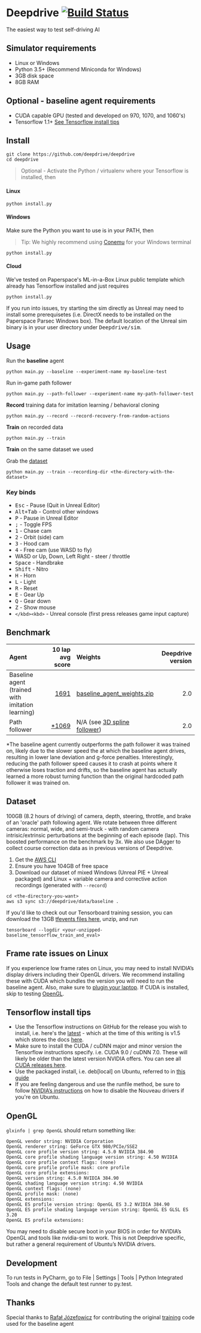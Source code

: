 # Deepdrive [![Build Status](https://travis-ci.com/crizCraig/deepdrive-agents-beta.svg?token=hcA6yn9X8yYZspyyCMpp&branch=master)](https://travis-ci.com/crizCraig/deepdrive-agents-beta)

The easiest way to test self-driving AI

## Simulator requirements

- Linux or Windows
- Python 3.5+ (Recommend Miniconda for Windows)
- 3GB disk space
- 8GB RAM

## Optional - baseline agent requirements

- CUDA capable GPU (tested and developed on 970, 1070, and 1060's)
- Tensorflow 1.1+ [See Tensorflow install tips](#tensorflow-install-tips)

## Install

```
git clone https://github.com/deepdrive/deepdrive
cd deepdrive
```

> Optional - Activate the Python / virtualenv where your Tensorflow is installed, then

#### Linux
```
python install.py
```

#### Windows
Make sure the Python you want to use is in your PATH, then

> Tip: We highly recommend using [Conemu](https://conemu.github.io/) for your Windows terminal

```
python install.py
```

#### Cloud

We've tested on Paperspace's ML-in-a-Box Linux public template which already has Tensorflow installed and just requires

```
python install.py
```

If you run into issues, try starting the sim directly as Unreal may need to install some prerequisetes (i.e. DirectX needs to be installed on the Paperspace Parsec Windows box). The default location of the Unreal sim binary is in your user directory under <kbd>Deepdrive/sim</kbd>.

## Usage

Run the **baseline** agent
```
python main.py --baseline --experiment-name my-baseline-test
```

Run in-game path follower
```
python main.py --path-follower --experiment-name my-path-follower-test
```

**Record** training data for imitation learning / behavioral cloning
```
python main.py --record --record-recovery-from-random-actions
```

**Train** on recorded data
```
python main.py --train
```

**Train** on the same dataset we used 

Grab the [dataset](#dataset)
```
python main.py --train --recording-dir <the-directory-with-the-dataset>
```

### Key binds 

* <kbd>Esc</kbd> - Pause (Quit in Unreal Editor)
* <kbd>Alt+Tab</kbd> - Control other windows
* <kbd>P</kbd> - Pause in Unreal Editor
* <kbd>;</kbd> - Toggle FPS
* <kbd>1</kbd> - Chase cam
* <kbd>2</kbd> - Orbit (side) cam
* <kbd>3</kbd> - Hood cam
* <kbd>4</kbd> - Free cam (use WASD to fly)
* WASD or Up, Down, Left Right - steer / throttle
* <kbd>Space</kbd> - Handbrake
* <kbd>Shift</kbd> - Nitro
* <kbd>H</kbd> - Horn
* <kbd>L</kbd> - Light
* <kbd>R</kbd> - Reset
* <kbd>E</kbd> - Gear Up
* <kbd>Q</kbd> - Gear down
* <kbd>Z</kbd> - Show mouse
* <kbd>`</kbd><kbd>`</kbd> - Unreal console (first press releases game input capture)


## Benchmark

| Agent  |  10 lap avg score  | Weights |  Deepdrive version |
| :---    | ---:   | :---    |   ---: |
|Baseline agent (trained with imitation learning)|[1691](https://docs.google.com/spreadsheets/d/1ryFaMFJhcTMBuhXZv0eMFHO35NMcXE2_MFLYqeUosfM/edit#gid=0)|[baseline_agent_weights.zip](https://d1y4edi1yk5yok.cloudfront.net/weights/baseline_agent_weights.zip)|2.0|
|Path follower |[*1069](https://docs.google.com/spreadsheets/d/1T5EuEobdVFn5ewdYTO20i9CqcZ-jIEsAihlV5lpvLQQ/edit#gid=0)| N/A (see [3D spline follower](https://github.com/crizCraig/deepdrive-beta/blob/bde6b8c48314c34a96ce0942fc398fae840720ee/Source/DeepDrive/Private/Car.cpp#L409))|2.0|

*The baseline agent currently outperforms the path follower it was trained on, likely due to the slower
speed the at which the baseline agent drives, resulting in lower lane deviation and g-force penalties. 
Interestingly, reducing the path follower speed causes it to crash at points where it otherwise loses traction and drifts, 
so the baseline agent has actually learned a more robust turning function than the original hardcoded path follower
it was trained on.

## Dataset

100GB (8.2 hours of driving) of camera, depth, steering, throttle, and brake of an 'oracle' path following agent. We rotate between three different cameras: normal, wide, and semi-truck - with random camera intrisic/extrinsic perturbations at the beginning of each episode (lap). This boosted performance on the benchmark by 3x. We also use DAgger to collect course correction data as in previous versions of Deepdrive.

1. Get the [AWS CLI](https://github.com/aws/aws-cli)
2. Ensure you have 104GB of free space
3. Download our dataset of mixed Windows (Unreal PIE + Unreal packaged) and Linux + variable camera and corrective action recordings 
(generated with `--record`)
```
cd <the-directory-you-want>
aws s3 sync s3://deepdrive/data/baseline .
```

If you'd like to check out our Tensorboard training session, you can download the 13GB
[tfevents files here](https://d1y4edi1yk5yok.cloudfront.net/tensorflow/baseline_tensorflow_train_and_eval.zip),
unzip, and run

```
tensorboard --logdir <your-unzipped-baseline_tensorflow_train_and_eval>
```

## Frame rate issues on Linux

If you experience low frame rates on Linux, you may need to install NVIDIA’s display drivers including their OpenGL drivers. We recommend installing these with CUDA which bundles the version you will need to run the baseline agent. Also, make sure to [plugin your laptop](https://help.ubuntu.com/community/PowerManagement/ReducedPower). If CUDA is installed, skip to testing [OpenGL](#opengl).

## Tensorflow install tips

- Use the Tensorflow instructions on GitHub for the release you wish to install, i.e. here's the [latest](https://github.com/tensorflow/tensorflow/releases/latest) - which at the time of this writing is v1.5 which stores the docs [here](https://github.com/tensorflow/tensorflow/blob/v1.5.0/tensorflow/docs_src/install/install_windows.md).
- Make sure to install the CUDA / cuDNN major and minor version the Tensorflow instructions specify.  i.e. CUDA 9.0 / cuDNN 7.0. These will likely be older than the latest version NVIDIA offers. You can see all [CUDA  releases here](https://developer.nvidia.com/cuda-toolkit-archive).
- Use the packaged install, i.e. deb[local] on Ubuntu, referred to in [this guide](http://docs.nvidia.com/cuda/cuda-installation-guide-linux/index.html)
- If you are feeling dangerous and use the runfile method, be sure to follow [NVIDIA’s instructions](http://docs.nvidia.com/cuda/cuda-installation-guide-linux/index.html) on how to disable the Nouveau drivers if you're on Ubuntu.

## OpenGL

`glxinfo | grep OpenGL` should return something like:
```
OpenGL vendor string: NVIDIA Corporation
OpenGL renderer string: GeForce GTX 980/PCIe/SSE2
OpenGL core profile version string: 4.5.0 NVIDIA 384.90
OpenGL core profile shading language version string: 4.50 NVIDIA
OpenGL core profile context flags: (none)
OpenGL core profile profile mask: core profile
OpenGL core profile extensions:
OpenGL version string: 4.5.0 NVIDIA 384.90
OpenGL shading language version string: 4.50 NVIDIA
OpenGL context flags: (none)
OpenGL profile mask: (none)
OpenGL extensions:
OpenGL ES profile version string: OpenGL ES 3.2 NVIDIA 384.90
OpenGL ES profile shading language version string: OpenGL ES GLSL ES 3.20
OpenGL ES profile extensions:
```
You may need to disable secure boot in your BIOS in order for NVIDIA’s OpenGL and tools like nvidia-smi to work. This is not Deepdrive specific, but rather a general requirement of Ubuntu’s NVIDIA drivers.


## Development

To run tests in PyCharm, go to File | Settings | Tools | Python Integrated Tools and change the default test runner 
to py.test.


## Thanks

Special thanks to [Rafał Józefowicz](https://scholar.google.com/citations?user=C7zfAI4AAAAJ) for contributing the original [training](#tensorflow_agent/train) code used for the baseline agent


